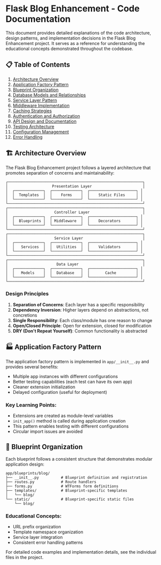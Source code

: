 # Flask Blog Enhancement - Code Documentation

This document provides detailed explanations of the code architecture, design patterns, and implementation decisions in the Flask Blog Enhancement project. It serves as a reference for understanding the educational concepts demonstrated throughout the codebase.

## 📋 Table of Contents

1. [Architecture Overview](#architecture-overview)
2. [Application Factory Pattern](#application-factory-pattern)
3. [Blueprint Organization](#blueprint-organization)
4. [Database Models and Relationships](#database-models-and-relationships)
5. [Service Layer Pattern](#service-layer-pattern)
6. [Middleware Implementation](#middleware-implementation)
7. [Caching Strategies](#caching-strategies)
8. [Authentication and Authorization](#authentication-and-authorization)
9. [API Design and Documentation](#api-design-and-documentation)
10. [Testing Architecture](#testing-architecture)
11. [Configuration Management](#configuration-management)
12. [Error Handling](#error-handling)

## 🏗️ Architecture Overview

The Flask Blog Enhancement project follows a layered architecture that promotes separation of concerns and maintainability:

```
┌─────────────────────────────────────────────────────────────┐
│                    Presentation Layer                       │
│  ┌─────────────┐  ┌─────────────┐  ┌─────────────────────┐ │
│  │  Templates  │  │    Forms    │  │    Static Files     │ │
│  └─────────────┘  └─────────────┘  └─────────────────────┘ │
└─────────────────────────────────────────────────────────────┘
┌─────────────────────────────────────────────────────────────┐
│                     Controller Layer                        │
│  ┌─────────────┐  ┌─────────────┐  ┌─────────────────────┐ │
│  │  Blueprints │  │ Middleware  │  │    Decorators       │ │
│  └─────────────┘  └─────────────┘  └─────────────────────┘ │
└─────────────────────────────────────────────────────────────┘
┌─────────────────────────────────────────────────────────────┐
│                     Service Layer                           │
│  ┌─────────────┐  ┌─────────────┐  ┌─────────────────────┐ │
│  │   Services  │  │  Utilities  │  │    Validators       │ │
│  └─────────────┘  └─────────────┘  └─────────────────────┘ │
└─────────────────────────────────────────────────────────────┘
┌─────────────────────────────────────────────────────────────┐
│                      Data Layer                             │
│  ┌─────────────┐  ┌─────────────┐  ┌─────────────────────┐ │
│  │   Models    │  │  Database   │  │       Cache         │ │
│  └─────────────┘  └─────────────┘  └─────────────────────┘ │
└─────────────────────────────────────────────────────────────┘
```

### Design Principles

1. **Separation of Concerns**: Each layer has a specific responsibility
2. **Dependency Inversion**: Higher layers depend on abstractions, not concretions
3. **Single Responsibility**: Each class/module has one reason to change
4. **Open/Closed Principle**: Open for extension, closed for modification
5. **DRY (Don't Repeat Yourself)**: Common functionality is abstracted

## 🏭 Application Factory Pattern

The application factory pattern is implemented in `app/__init__.py` and provides several benefits:

- Multiple app instances with different configurations
- Better testing capabilities (each test can have its own app)
- Cleaner extension initialization
- Delayed configuration (useful for deployment)

### Key Learning Points:
- Extensions are created as module-level variables
- `init_app()` method is called during application creation
- This pattern enables testing with different configurations
- Circular import issues are avoided

## 🧩 Blueprint Organization

Each blueprint follows a consistent structure that demonstrates modular application design:

```
app/blueprints/blog/
├── __init__.py          # Blueprint definition and registration
├── routes.py            # Route handlers
├── forms.py             # WTForms form definitions
├── templates/           # Blueprint-specific templates
│   └── blog/
└── static/              # Blueprint-specific static files
    └── blog/
```

### Educational Concepts:
- URL prefix organization
- Template namespace organization
- Service layer integration
- Consistent error handling patterns

For detailed code examples and implementation details, see the individual files in the project.